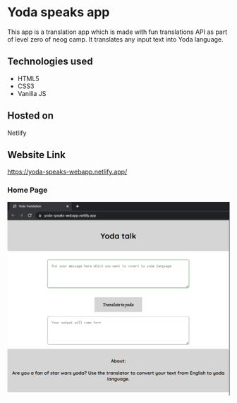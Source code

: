 # Yoda speaks app
This app is a translation app which is made with fun translations API as part of level zero of neog camp. It translates any input text into Yoda language.
## Technologies used
  * HTML5
  * CSS3
  * Vanilla JS
## Hosted on
Netlify 
## Website Link
https://yoda-speaks-webapp.netlify.app/

### Home Page
<img width="862" alt="image" src="yoda-speaks.PNG">